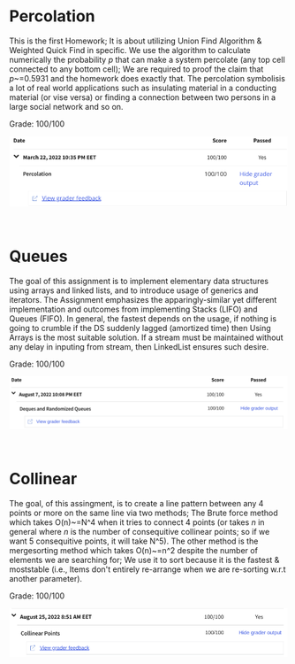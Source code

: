 # Percolation

This is the first Homework; It is about utilizing Union Find Algorithm & Weighted Quick Find in specific. We use the algorithm to calculate numerically the probability *p* that can make a system percolate (any top cell connected to any bottom cell); We are required to proof the claim that *p*~=0.5931 and the homework does exactly that. The percolation symbolisis a lot of real world applications such as insulating material in a conducting material (or vise versa) or finding a connection between two persons in a large social network and so on.

Grade: 100/100

![Percolation Grades](./Grades/PercolationGrade.png)

<br>

# Queues

The goal of this assignment is to implement elementary data structures using arrays and linked lists, and to introduce usage of generics and iterators. The Assignment emphasizes the apparingly-similar yet different implementation and outcomes from implementing Stacks (LIFO) and Queues (FIFO). In general, the fastest depends on the usage, if nothing is going to crumble if the DS suddenly lagged (amortized time) then Using Arrays is the most suitable solution. If a stream must be maintained without any delay in inputing from stream, then LinkedList ensures such desire.

Grade: 100/100

![Deques and Randomized Queues](./Grades/DequesandRandomizedQueues.png)

<br>

# Collinear

The goal, of this assingment, is to create a line pattern between any 4 points or more on the same line via two methods; The Brute force method which takes O(n)\~=N^4 when it tries to connect 4 points (or takes *n* in general where *n* is the number of consequitive collinear points; so if we want 5 consequitive points, it will take N^5). The other method is the mergesorting method which takes O(n)\~=n^2 despite the number of elements we are searching for; We use it to sort because it is the fastest & moststable (i.e., Items don't entirely re-arrange when we are re-sorting w.r.t another parameter).

Grade: 100/100

![Collinear](./Grades/collinear.png)
